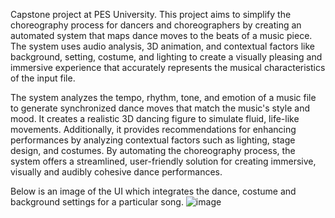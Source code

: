 Capstone project at PES University.
This project aims to simplify the choreography process for dancers and choreographers by creating an automated system that maps dance moves to the beats of a music piece. 
The system uses audio analysis, 3D animation, and contextual factors like background, setting, costume, and lighting to create a visually pleasing and immersive experience that accurately represents the musical characteristics of the input file.
 
The system analyzes the tempo, rhythm, tone, and emotion of a music file to generate synchronized dance moves that match the music's style and mood. 
It creates a realistic 3D dancing figure to simulate fluid, life-like movements. Additionally, it provides recommendations for enhancing performances by analyzing contextual factors such as lighting, stage design, and costumes. 
By automating the choreography process, the system offers a streamlined, user-friendly solution for creating immersive, visually and audibly cohesive dance performances.

Below is an image of the UI which integrates the dance, costume and background settings for a particular song.
![image](https://github.com/user-attachments/assets/5d248aa7-107c-44c0-9e36-3ded6677c074)
